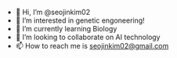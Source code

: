 - 👋 Hi, I’m @seojinkim02
- 👀 I’m interested in genetic engoneering!
- 🌱 I’m currently learning Biology
- 💞️ I’m looking to collaborate on AI technology
- 📫 How to reach me is seojinkim02@gmail.com

<!---
seojinkim02/seojinkim02 is a ✨ special ✨ repository because its `README.md` (this file) appears on your GitHub profile.
You can click the Preview link to take a look at your changes.
--->
